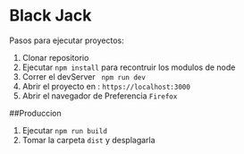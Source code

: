 # Black Jack
Pasos para ejecutar proyectos:

1. Clonar repositorio
2. Ejecutar ```npm install``` para recontruir los modulos de node
3. Correr el devServer ``` npm run dev```
4. Abrir el proyecto en : ```https://localhost:3000```
5. Abrir el navegador de Preferencia ```Firefox```

##Produccion

1. Ejecutar ```npm run build```
2. Tomar la carpeta ```dist``` y desplagarla